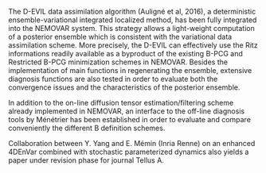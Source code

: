 The D-EVIL data assimilation algorithm (Auligné et al, 2016), a deterministic ensemble-variational integrated localized method, has been fully integrated into the NEMOVAR system. This strategy allows a light-weight computation of a posterior ensemble which is consistent with the variational data assimilation scheme. More precisely, the D-EVIL can effectively use the Ritz informations readily available as a byproduct of the existing B-PCG and Restricted B-PCG minimization schemes in NEMOVAR. Besides the implementation of main functions in regenerating the ensemble, extensive diagnosis functions are also tested in order to evaluate both the convergence issues and the characteristics of the posterior ensemble.

In addition to the on-line diffusion tensor estimation/filtering scheme already implemented in NEMOVAR, an interface to the off-line diagnosis tools by Ménétrier has been established in order to evaluate and compare conveniently the different B definition schemes.

Collaboration between Y. Yang and E. Mémin (Inria Renne) on an enhanced 4DEnVar combined with stochastic parameterized dynamics also yields a paper under revision phase for journal Tellus A.